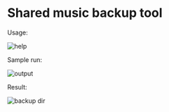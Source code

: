 # Shared music backup tool

Usage:

![help](/dreikanter/frf-music-backup/screenshots/help.png)

Sample run:

![output](/dreikanter/frf-music-backup/screenshots/backup-output.png)

Result:

![backup dir](/dreikanter/frf-music-backup/screenshots/backup-dir.png)
